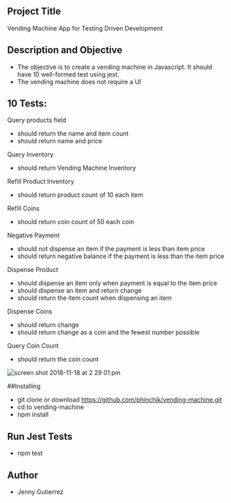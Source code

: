 ## Project Title

Vending Machine App for Testing Driven Development

## Description and Objective

- The objective is to create a vending machine in Javascript. It should have 10 well-formed test using jest.
- The vending machine does not require a UI

## 10 Tests:

Query products field

- should return the name and item count
- should return name and price

Query Inventory

- should return Vending Machine Inventory

Refill Product Inventory

- should return product count of 10 each item

Refill Coins

- should return coin count of 50 each coin

Negative Payment

- should not dispense an item if the payment is less than item price
- should return negative balance if the payment is less than the item price

Dispense Product

- should dispense an item only when payment is equal to the item price
- should dispense an item and return change
- should return the item count when dispensing an item

Dispense Coins

- should return change
- should return change as a coin and the fewest number possible

Query Coin Count

- should return the coin count

![screen shot 2018-11-18 at 2 29 01 pm](https://user-images.githubusercontent.com/38735598/48679342-b8c42a80-eb43-11e8-9b5f-28edb5d423fa.png)

##Installing

- git clone or download https://github.com/phinchik/vending-machine.git
- cd to vending-machine
- npm install

## Run Jest Tests

- npm test

## Author

- Jenny Gutierrez
